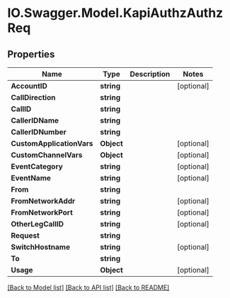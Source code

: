 # IO.Swagger.Model.KapiAuthzAuthzReq
## Properties

Name | Type | Description | Notes
------------ | ------------- | ------------- | -------------
**AccountID** | **string** |  | [optional] 
**CallDirection** | **string** |  | 
**CallID** | **string** |  | 
**CallerIDName** | **string** |  | 
**CallerIDNumber** | **string** |  | 
**CustomApplicationVars** | **Object** |  | [optional] 
**CustomChannelVars** | **Object** |  | [optional] 
**EventCategory** | **string** |  | [optional] 
**EventName** | **string** |  | [optional] 
**From** | **string** |  | 
**FromNetworkAddr** | **string** |  | [optional] 
**FromNetworkPort** | **string** |  | [optional] 
**OtherLegCallID** | **string** |  | [optional] 
**Request** | **string** |  | 
**SwitchHostname** | **string** |  | [optional] 
**To** | **string** |  | 
**Usage** | **Object** |  | [optional] 

[[Back to Model list]](../README.md#documentation-for-models) [[Back to API list]](../README.md#documentation-for-api-endpoints) [[Back to README]](../README.md)

